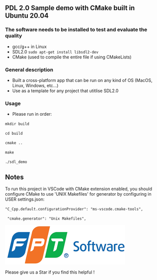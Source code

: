 ## PDL 2.0 Sample demo with CMake built in Ubuntu 20.04

### The software needs to be installed to test and evaluate the quality
* gcc/g++ in Linux 
* SDL2.0
`sudo apt-get install libsdl2-dev`
* CMake (used to compile the entire file if using CMakeLists)

### General description
  * Built a cross-platform app that can be run on any kind of OS (MacOS, Linux, Windows, etc...)
  * Use as a template for any project that utitlise SDL2.0
 
### Usage

* Please run in order:

`mkdir build`

`cd build`

`cmake ..`

`make`

`./sdl_demo`

## Notes

To run this project in VSCode with CMake extension enabled, you should configure CMake to use 'UNIX Makefiles'
for generator by configuring in USER settings.json:

   `"C_Cpp.default.configurationProvider": "ms-vscode.cmake-tools",`

   ` "cmake.generator": "Unix Makefiles",`

![](https://github.com/lenhatquang2512/sdl2_music_project/blob/main/fso.png)

<!-- ![](https://github.com/lenhatquang2512/fso_training_CPP_Code_test/blob/master/fso.png) -->

Please give us a Star if you find this helpful !